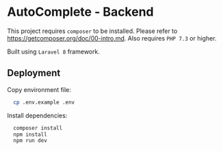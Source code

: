 
# AutoComplete - Backend

This project requires `composer` to be installed. Please refer to https://getcomposer.org/doc/00-intro.md.
Also requires `PHP 7.3` or higher.

Built using `Laravel 8` framework.


## Deployment

Copy environment file:

```bash
  cp .env.example .env
```

Install dependencies:

```bash
  composer install
  npm install
  npm run dev
```

